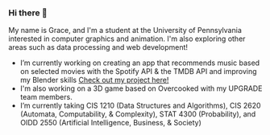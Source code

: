 ### Hi there 👋

My name is Grace, and I'm a student at the University of Pennsylvania interested in computer graphics and animation. I'm also exploring other areas such as data processing and web development!

- I’m currently working on creating an app that recommends music based on selected movies with the Spotify API & the TMDB API and improving my Blender skills [Check out my project here!](https://github.com/grace866/filmify)
- I'm also working on a 3D game based on Overcooked with my UPGRADE team members. 
- I’m currently taking CIS 1210 (Data Structures and Algorithms), CIS 2620 (Automata, Computability, & Complexity), STAT 4300 (Probability), and OIDD 2550 (Artificial Intelligence, Business, & Society)

